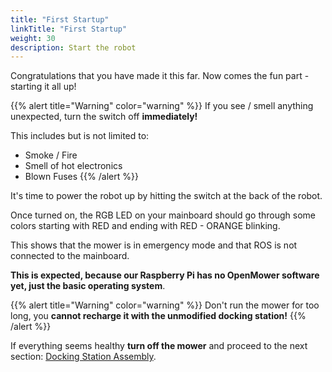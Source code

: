 ```yaml
---
title: "First Startup"
linkTitle: "First Startup"
weight: 30
description: Start the robot
---
```


Congratulations that you have made it this far. Now comes the fun part - starting it all up!


{{% alert title="Warning" color="warning" %}}
If you see / smell anything unexpected, turn the switch off **immediately!**

This includes but is not limited to:
- Smoke / Fire
- Smell of hot electronics
- Blown Fuses
  {{% /alert %}}


It's time to power the robot up by hitting the switch at the back of the robot.

Once turned on, the RGB LED on your mainboard should go through some colors starting with RED and ending with RED - ORANGE blinking.

This shows that the mower is in emergency mode and that ROS is not connected to the mainboard.

**This is expected, because our Raspberry Pi has no OpenMower software yet, just the basic operating system**.


{{% alert title="Warning" color="warning" %}}
Don't run the mower for too long, you **cannot recharge it with the unmodified docking station!**
{{% /alert %}}

If everything seems healthy **turn off the mower** and proceed to the next section: [Docking Station Assembly](/docs/docking-station-assembly/).
